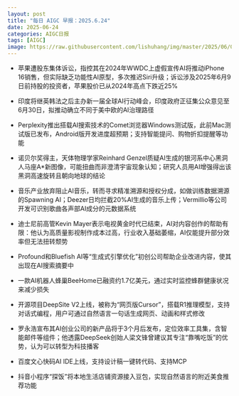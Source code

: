 ```yaml
---
layout: post
title: "每日 AIGC 早报：2025.6.24"
date: 2025-06-24
categories: AIGC日报
tags: [AIGC]
image: https://raw.githubusercontent.com/lishuhang/img/master/2025/06/0624-d.jpg
---
```


- 苹果遭股东集体诉讼，指控其在2024年WWDC上虚假宣传AI将推动iPhone 16销售，但实际缺乏功能性AI原型，多次推迟Siri升级；诉讼涉及2025年6月9日前持股的投资者，苹果股价已从2024年高点下跌近25%

- 印度将继英韩法之后主办新一届全球AI行动峰会，印度政府正征集公众意见至6月30日，拟推动确立不同于美中欧的AI治理路径

- Perplexity推出搭载AI搜索技术的Comet浏览器Windows测试版，此前Mac测试版已发布，Android版开发进度超预期；支持智能提问、购物折扣提醒等功能

- 诺贝尔奖得主，天体物理学家Reinhard Genzel质疑AI生成的银河系中心黑洞人马座A*新图像，可能扭曲而非澄清宇宙现象认知；研究人员用AI增强得出该黑洞高速旋转且朝向地球的结论

- 音乐产业放弃阻止AI音乐，转而寻求精准溯源和授权分成，如做训练数据溯源的Spawning AI；Deezer日均拦截20%AI生成的音乐上传；Vermillio等公司开发可识别歌曲各声部AI成分的元数据系统

- 迪士尼前高管Kevin Mayer表示电视黄金时代已结束，AI对内容创作的帮助有限：他认为高质量影视制作成本过高，行业收入基础萎缩，AI仅能提升部分效率但无法扭转颓势

- Profound和Bluefish AI等“生成式引擎优化”初创公司帮助企业改进内容，使其出现在AI搜索摘要中

- 一款AI机器人蜂巢BeeHome已融资约1.7亿美元，通过实时监控蜂群健康状况来减少损失

- 开源项目DeepSite V2上线，被称为“网页版Cursor”，搭载R1推理模型，支持对话式编程，用户可通过自然语言一句话生成网页、动画和样式修改

- 罗永浩宣布其AI创业公司的新产品将于3个月后发布，定位效率工具集，含智能邮件等组件；他透露DeepSeek创始人梁文锋曾建议其专注“靠嘴吃饭”的优势，认为可以转型为科技播客

- 百度文心快码AI IDE上线，支持设计稿一键转代码、支持MCP

- 抖音小程序“探饭”将本地生活店铺资源接入豆包，实现自然语言的附近美食推荐功能